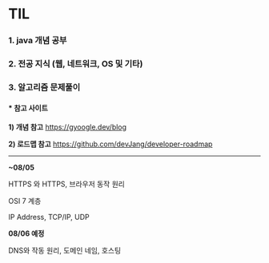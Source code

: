 # TIL

### 1. java 개념 공부

### 2. 전공 지식 (웹, 네트워크, OS 및 기타)

### 3. 알고리즘 문제풀이



#### * 참고 사이트

**1) 개념 참고** https://gyoogle.dev/blog

**2) 로드맵 참고** https://github.com/devJang/developer-roadmap



------------------------------------------------------------------------------------------------------------------------------------------------------

**~08/05**

HTTPS 와 HTTPS, 브라우저 동작 원리

OSI 7 계층

IP Address, TCP/IP, UDP

**08/06 예정**

DNS와 작동 원리, 도메인 네임, 호스팅